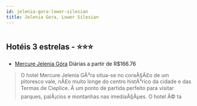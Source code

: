```yaml
---
id: jelenia-gora-lower-silesian
title: Jelenia Gora, Lower Silesian
---
```


<center><img src="http://photos.hotelbeds.com/giata/08/086576/086576a_hb_a_006.jpg" alt="" /></center>


## Hotéis 3 estrelas - ⭐️⭐️⭐️

-    [Mercure Jelenia Góra](https://www.hurb.com/hoteis/jelenia-gora/mercure-jelenia-gora-JNP-JP292585?cmp=18055) Diárias a partir de R$166.76
   > O hotel Mercure Jelenia GÃ³ra situa-se no coraÃ§Ã£o de um pitoresco vale, nÃ£o muito longe do centro histÃ³rico da cidade e das Termas de Cieplice. Ã um ponto de partida perfeito para visitar parques, palÃ¡cios e montanhas nas imediaÃ§Ãµes. O hotel Ã© ta
